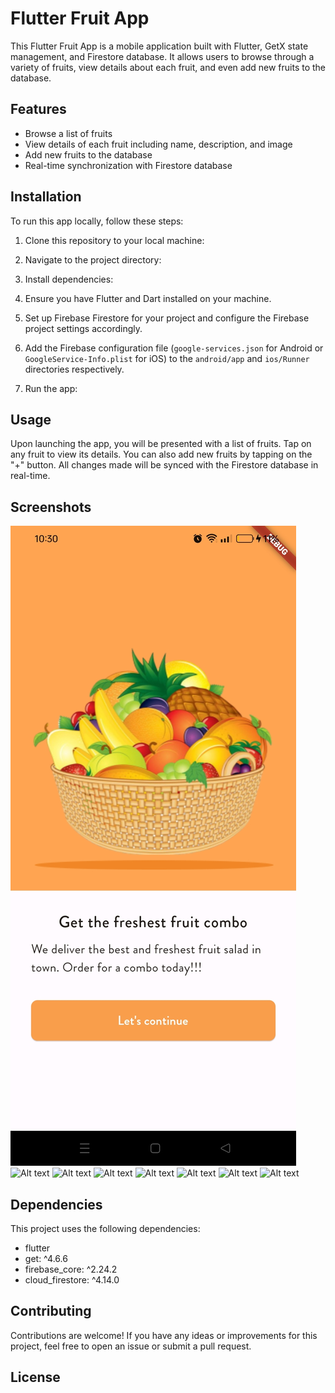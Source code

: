 # Flutter Fruit App

This Flutter Fruit App is a mobile application built with Flutter, GetX state management, and Firestore database. It allows users to browse through a variety of fruits, view details about each fruit, and even add new fruits to the database.

## Features

- Browse a list of fruits
- View details of each fruit including name, description, and image
- Add new fruits to the database
- Real-time synchronization with Firestore database

## Installation

To run this app locally, follow these steps:

1. Clone this repository to your local machine:


2. Navigate to the project directory:


3. Install dependencies:


4. Ensure you have Flutter and Dart installed on your machine.

5. Set up Firebase Firestore for your project and configure the Firebase project settings accordingly.

6. Add the Firebase configuration file (`google-services.json` for Android or `GoogleService-Info.plist` for iOS) to the `android/app` and `ios/Runner` directories respectively.

7. Run the app:


## Usage

Upon launching the app, you will be presented with a list of fruits. Tap on any fruit to view its details. You can also add new fruits by tapping on the "+" button. All changes made will be synced with the Firestore database in real-time.

## Screenshots

[//]: # (Add screenshots here)

<img title="a title" alt="Alt text" src="/screenshots/Welcome.jpg">
<img title="a title" alt="Alt text" src="/screenshots/Auth.jpg.jpg">
<img title="a title" alt="Alt text" src="/screenshots/Home.jpg.jpg">
<img title="a title" alt="Alt text" src="/screenshots/Add_to_basket.jpg.jpg">
<img title="a title" alt="Alt text" src="/screenshots/Order_list.jpg.jpg">
<img title="a title" alt="Alt text" src="/screenshots/Deliverly_details.jpg.jpg">
<img title="a title" alt="Alt text" src="/screenshots/Order_success.jpg.jpg.jpg">
<img title="a title" alt="Alt text" src="/screenshots/Track_order.jpg.jpg.jpg">

## Dependencies

This project uses the following dependencies:

- flutter
- get: ^4.6.6
- firebase_core: ^2.24.2
- cloud_firestore: ^4.14.0

## Contributing

Contributions are welcome! If you have any ideas or improvements for this project, feel free to open an issue or submit a pull request.

## License

[//]: # (Add license information here)
